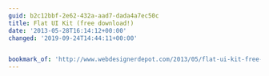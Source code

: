 ```yaml
---
guid: b2c12bbf-2e62-432a-aad7-dada4a7ec50c
title: Flat UI Kit (free download!)
date: '2013-05-28T16:14:12+00:00'
changed: '2019-09-24T14:44:11+00:00'


bookmark_of: 'http://www.webdesignerdepot.com/2013/05/flat-ui-kit-free-download/'
---
```




